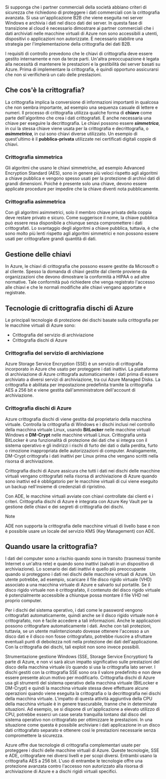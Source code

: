 Si supponga che i partner commerciali della società abbiano criteri di sicurezza che richiedono di proteggere i dati commerciali con la crittografia avanzata. Si usa un'applicazione B2B che viene eseguita nei server Windows e archivia i dati nel disco dati dei server. In questa fase di transizione al cloud è necessario dimostrare ai partner commerciali che i dati archiviati nelle macchine virtuali di Azure non sono accessibili a utenti, dispositivi o applicazioni non autorizzate. È necessario stabilire una strategia per l'implementazione della crittografia dei dati B2B.

I requisiti di controllo prevedono che le chiavi di crittografia deve essere gestito internamente e non da terze parti. Un'altra preoccupazione è legata alla necessità di mantenere le prestazioni e la gestibilità dei server basati su Azure. Prima di implementare la crittografia, è quindi opportuno assicurarsi che non si verificherà un calo delle prestazioni.

## <a name="what-is-encryption"></a>Che cos'è la crittografia?

La crittografia implica la conversione di informazioni importanti in qualcosa che non sembra importante, ad esempio una sequenza casuale di lettere e numeri. Il processo di crittografia utilizza qualche forma di **chiave** come parte dell'algoritmo che crea i dati crittografati. È anche necessaria una chiave per eseguire la decrittografia. Le chiavi possono essere  **_simmetrica_**, in cui la stessa chiave viene usata per la crittografia e decrittografia, o  **_asimmetrica_**, in cui sono chiavi diverse utilizzato. Un esempio di quest'ultimo è il **pubblica-privata** utilizzate nei certificati digitali coppie di chiavi.

### <a name="symmetric-encryption"></a>Crittografia simmetrica

Gli algoritmi che usano le chiavi simmetriche, ad esempio Advanced Encryption Standard (AES), sono in genere più veloci rispetto agli algoritmi a chiave pubblica e vengono spesso usati per la protezione di archivi dati di grandi dimensioni. Poiché è presente solo una chiave, devono essere applicate procedure per impedire che la chiave diventi nota pubblicamente.

### <a name="asymmetric-encryption"></a>Crittografia asimmetrica

Con gli algoritmi asimmetrici, solo il membro chiave privata della coppia deve restare privato e sicuro. Come suggerisce il nome, la chiave pubblica può essere resa disponibile a chiunque senza compromettere i dati crittografati. Lo svantaggio degli algoritmi a chiave pubblica, tuttavia, è che sono molto più lenti rispetto agli algoritmi simmetrici e non possono essere usati per crittografare grandi quantità di dati.

## <a name="key-management"></a>Gestione delle chiavi

In Azure, le chiavi di crittografia che possono essere gestite da Microsoft o al cliente. Spesso la domanda di chiavi gestite dal cliente proviene da organizzazioni che devono dimostrare la conformità a HIPAA o ad altre normative. Tale conformità può richiedere che venga registrato l'accesso alle chiavi e che le normali modifiche alle chiavi vengano apportate e registrate.

## <a name="azure-disk-encryption-technologies"></a>Tecnologie di crittografia dischi di Azure

Le principali tecnologie di protezione dei dischi basate sulla crittografia per le macchine virtuali di Azure sono:

- Crittografia del servizio di archiviazione
- Crittografia dischi di Azure

### <a name="storage-service-encryption"></a>Crittografia del servizio di archiviazione

Azure Storage Service Encryption (SSE) è un servizio di crittografia incorporato in Azure che usato per proteggere i dati inattivi. La piattaforma di archiviazione di Azure crittografa automaticamente i dati prima di essere archiviato a diversi servizi di archiviazione, tra cui Azure Managed Disks. La crittografia è abilitata per impostazione predefinita tramite la crittografia AES a 256 bit e viene gestita dall'amministratore dell'account di archiviazione.

### <a name="azure-disk-encryption"></a>Crittografia dischi di Azure

Azure crittografia dischi di viene gestita dal proprietario della macchina virtuale. Controlla la crittografia di Windows e i dischi inclusi nel controllo della macchina virtuale Linux, usando **BitLocker** nelle macchine virtuali Windows e **DM-Crypt** nelle macchine virtuali Linux. Crittografia unità BitLocker è una funzionalità di protezione dei dati che si integra con il sistema operativo e gli indirizzi i rischi di furto dei dati o dalla perdita, furto o rimozione inappropriata delle autorizzazioni di computer. Analogamente, DM-Crypt crittografa i dati inattivi per Linux prima che vengano scritti nella risorsa di archiviazione.

Crittografia dischi di Azure assicura che tutti i dati nei dischi delle macchine virtuali vengano crittografati nella risorsa di archiviazione di Azure quando sono inattivi ed è obbligatorio per le macchine virtuali di cui viene eseguito un backup nell'insieme di credenziali di ripristino.

Con ADE, le macchine virtuali avviate con chiavi controllate dai clienti e i criteri. Crittografia dischi di Azure è integrata con Azure Key Vault per la gestione delle chiavi e dei segreti di crittografia dei dischi.

> [!NOTE] 
> ADE non supporta la crittografia delle macchine virtuali di livello base e non è possibile usare un locale del servizio KMS (Key Management) con ADE.

## <a name="when-to-use-encryption"></a>Quando usare la crittografia?

I dati del computer sono a rischio quando sono in transito (trasmessi tramite Internet o un'altra rete) e quando sono inattivi (salvati in un dispositivo di archiviazione). Lo scenario dei dati inattivi è quello più preoccupante quando si proteggono i dati nei dischi delle macchine virtuali di Azure. Un utente potrebbe, ad esempio, scaricare il file disco rigido virtuale (VHD) associato a una macchina virtuale di Azure e salvarlo sul portatile. Se il disco rigido virtuale non è crittografato, il contenuto del disco rigido virtuale è potenzialmente accessibile a chiunque possa montare il file VHD nel proprio computer.

Per i dischi del sistema operativo, i dati come le password vengono crittografati automaticamente, quindi anche se il disco rigido virtuale non è crittografato, non è facile accedere a tali informazioni. Anche le applicazioni possono crittografare automaticamente i dati. Anche con tali protezioni, tuttavia, se un utente malintenzionato dovesse ottenere l'accesso a un disco dati e il disco non fosse crittografato, potrebbe riuscire a sfruttare eventuali punti di debolezza noti nella protezione dei dati dell'applicazione. Con la crittografia dei dischi, tali exploit non sono invece possibili.

Strumentazione gestione Windows (SSE, Storage Service Encryption) fa parte di Azure, e non vi sarà alcun impatto significativo sulle prestazioni del disco della macchina virtuale i/o quando si usa la crittografia lato server. I dischi gestiti con la crittografia SSE sono ora il valore predefinito e non deve essere presente alcun motivo per modificarlo. Crittografia dischi di Azure usa gli strumenti del sistema operativo della macchina virtuale (BitLocker e DM-Crypt) e quindi la macchina virtuale stessa deve effettuare alcune operazioni quando viene eseguita la crittografia o la decrittografia nei dischi della macchina virtuale. L'impatto di questa attività aggiuntiva della CPU della macchina virtuale è in genere trascurabile, tranne che in determinate situazioni. Ad esempio, se si dispone di un'applicazione a elevato utilizzo di CPU, potrebbe esserci un case serata tranquilla lontano dal disco del sistema operativo non crittografato per ottimizzare le prestazioni. In una situazione come questa è possibile archiviare i dati applicazione in un disco dati crittografato separato e ottenere così le prestazioni necessarie senza compromettere la sicurezza.

Azure offre due tecnologie di crittografia complementari usate per proteggere i dischi delle macchine virtuali di Azure. Queste tecnologie, SSE e ADE, crittografare nei diversi livelli e per scopi diversi. Entrambi usano la crittografia AES a 256 bit. L'uso di entrambe le tecnologie offre una protezione avanzata contro l'accesso non autorizzato alla risorsa di archiviazione di Azure e a dischi rigidi virtuali specifici.
